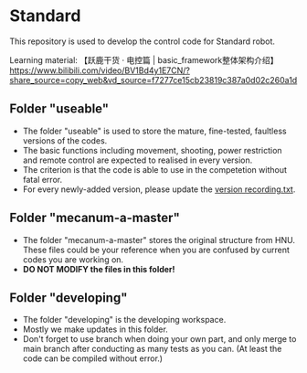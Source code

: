 # Standard
This repository is used to develop the control code for Standard robot.

Learning material: 【跃鹿干货 · 电控篇 | basic_framework整体架构介绍】 https://www.bilibili.com/video/BV1Bd4y1E7CN/?share_source=copy_web&vd_source=f7277ce15cb23819c387a0d02c260a1d

## Folder "useable"
* The folder "useable" is used to store the mature, fine-tested, faultless versions of the codes.
* The basic functions including movement, shooting, power restriction and remote control are expected to realised in every version.
* The criterion is that the code is able to use in the competetion without fatal error.
* For every newly-added version, please update the <u>version recording.txt</u>.

## Folder "mecanum-a-master"
* The folder "mecanum-a-master" stores the original structure from HNU. These files could be your reference when you are confused by current codes you are working on.
* __DO NOT MODIFY the files in this folder!__

## Folder "developing"
* The folder "developing" is the developing workspace. 
* Mostly we make updates in this folder.
* Don't forget to use branch when doing your own part, and only merge to main branch after conducting as many tests as you can. (At least the code can be compiled without error.)

